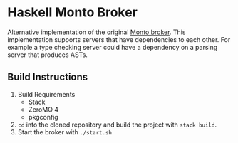 Haskell Monto Broker
====================

Alternative implementation of the original [Monto broker](https://bitbucket.org/inkytonik/monto).
This implementation supports servers that have dependencies to each other. For
example a type checking server could have a dependency on a parsing server that
produces ASTs.

Build Instructions
------------------

1. Build Requirements
    * Stack
    * ZeroMQ 4
    * pkgconfig
2. `cd` into the cloned repository and build the project with `stack build`.
3. Start the broker with `./start.sh`
